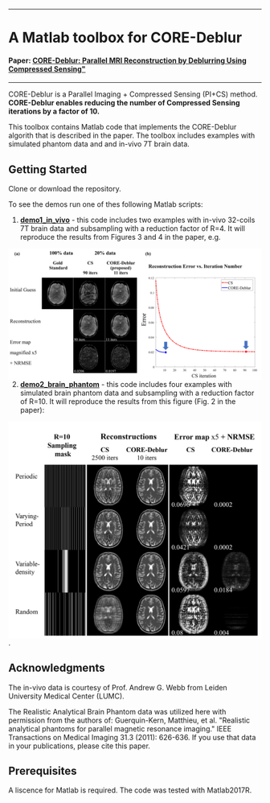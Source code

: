 
-----------------------------------------------------------------------------------
# A Matlab toolbox for CORE-Deblur
#### Paper: [CORE-Deblur: Parallel MRI Reconstruction by Deblurring Using Compressed Sensing"](https://arxiv.org/abs/2004.01147)
----------------------------------------------------------------------------------

CORE-Deblur is a Parallel Imaging + Compressed Sensing (PI+CS) method. **CORE-Deblur enables reducing the number of Compressed Sensing iterations by a factor of 10.**



This toolbox contains Matlab code that implements the CORE-Deblur algorith that is described in the paper. The toolbox includes examples with simulated phantom data and and in-vivo 7T brain data.


## Getting Started
Clone or download the repository.

To see the demos run one of thes following Matlab scripts:

1. [**demo1_in_vivo**](demo1_in_vivo.m) - this code includes two examples with in-vivo 32-coils 7T brain data and subsampling with a reduction factor of R=4. It will reproduce the results from Figures 3 and 4 in the paper, e.g.

<img src="README_figures/demo1_iters.jpg" width=1000 align=left>

<br />
<br />
<br />
<br />
<br />
<br />
<br />


2. [**demo2_brain_phantom**](demo2_brain_phantom.m) - this code includes four examples with simulated brain phantom data and subsampling with a reduction factor of R=10. It will  reproduce the results from this figure (Fig. 2 in the paper):

<img src="README_figures/brain_phantom_fig.jpg" width=1000 align=left>.



## Acknowledgments
The in-vivo data is courtesy of Prof. Andrew G. Webb from Leiden University Medical Center (LUMC).

The Realistic Analytical Brain Phantom data was utilized here with permission from
the authors of:
    Guerquin-Kern, Matthieu, et al. "Realistic analytical phantoms for parallel
    magnetic resonance imaging." IEEE Transactions on Medical Imaging 31.3
    (2011): 626-636.
If you use that data in your publications, please cite this paper.

## Prerequisites
A liscence for Matlab is required. The code was tested with Matlab2017R.
